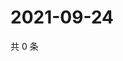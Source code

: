 # 2021-09-24

共 0 条

<!-- BEGIN WEIBO -->
<!-- 最后更新时间 Fri Sep 24 2021 15:11:01 GMT+0800 (China Standard Time) -->

<!-- END WEIBO -->
